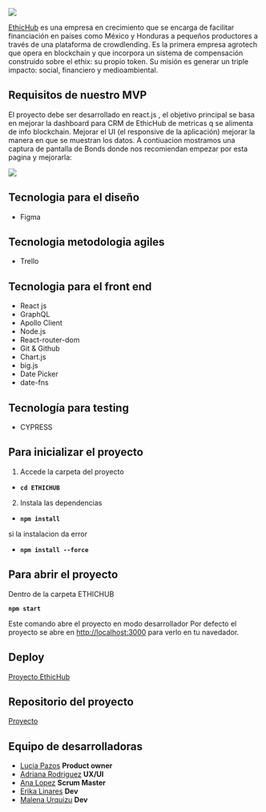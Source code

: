 

![]( https://7131880.fs1.hubspotusercontent-na1.net/hubfs/7131880/Copia%20de%20EH_logo_2019_cuadrado_color-1.png
)

[EthicHub](https://ethix.ethichub.com/) es una empresa en crecimiento que se encarga de facilitar financiación en países como México y Honduras a pequeños productores a través de una plataforma de crowdlending. Es la primera empresa agrotech que opera en blockchain y que incorpora un sistema de compensación construido sobre el ethix: su propio token. Su misión es generar un triple impacto: social, financiero y medioambiental.

## Requisitos de nuestro MVP
El proyecto debe ser desarrollado en react.js , el objetivo principal se basa en mejorar la dashboard para CRM de EthicHub de metricas q se alimenta de info blockchain. 
Mejorar el UI (el responsive de la aplicación) mejorar la manera en que se muestran los datos.
A contiuacion mostramos una captura de pantalla de Bonds donde nos recomiendan empezar por esta pagina y mejorarla: 

![]( https://i.ibb.co/WtDnB47/Ethic-Hub-Info.png)

## Tecnologia para el diseño
- Figma

## Tecnologia metodologia agiles 
- Trello 

## Tecnologia para  el  front end
- React js 
- GraphQL
- Apollo Client 
- Node.js
- React-router-dom 
- Git & Github
- Chart.js 
- big.js
- Date Picker
- date-fns

## Tecnología para testing 
- CYPRESS

## Para inicializar el proyecto
1. Accede la carpeta del proyecto

 - **`cd ETHICHUB`**

2. Instala las dependencias

 - **`npm install`**

si la instalacion da error

- **`npm install --force`**

## Para abrir el proyecto
Dentro de la carpeta ETHICHUB 

**`npm start`**

Este comando abre el proyecto en modo desarrollador 
Por defecto el proyecto se abre en [http://localhost:3000](http://localhost:3000) para verlo en tu navedador.

## Deploy

[Proyecto EthicHub](https://ethic-hub.vercel.app/)

## Repositorio del proyecto 

[Proyecto](https://github.com/Alh-19/EthixHub)


## Equipo de desarrolladoras
- [Lucia Pazos](https://github.com/luluuuuuuuuuuu) **Product owner**
- [Adriana Rodriguez](https://github.com/filgadri) **UX/UI**
- [Ana Lopez](https://github.com/Alh-19) **Scrum Master**
- [Erika Linares](https://github.com/Erikalinares) **Dev**
- [Malena Urquizu](https://github.com/MaleUrquizu) **Dev**
